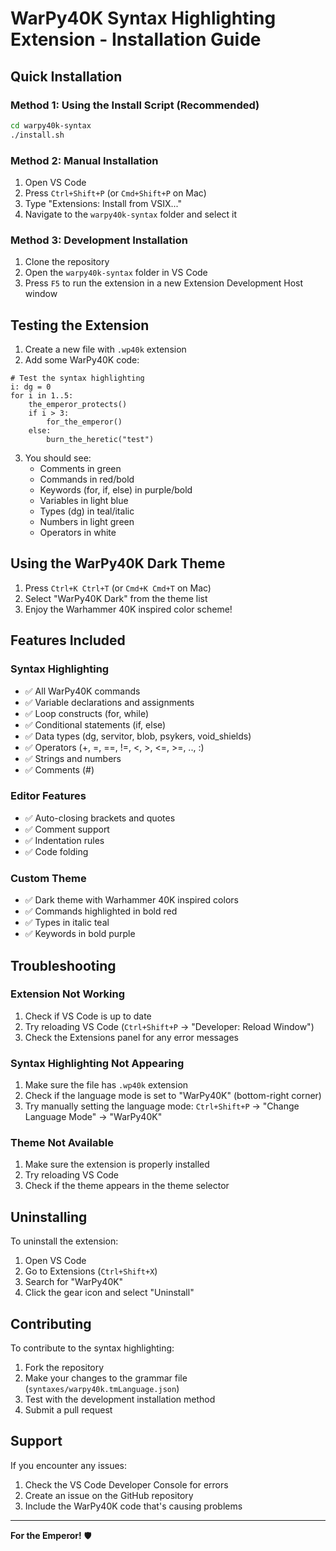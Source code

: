 # WarPy40K Syntax Highlighting Extension - Installation Guide

## Quick Installation

### Method 1: Using the Install Script (Recommended)
```bash
cd warpy40k-syntax
./install.sh
```

### Method 2: Manual Installation
1. Open VS Code
2. Press `Ctrl+Shift+P` (or `Cmd+Shift+P` on Mac)
3. Type "Extensions: Install from VSIX..."
4. Navigate to the `warpy40k-syntax` folder and select it

### Method 3: Development Installation
1. Clone the repository
2. Open the `warpy40k-syntax` folder in VS Code
3. Press `F5` to run the extension in a new Extension Development Host window

## Testing the Extension

1. Create a new file with `.wp40k` extension
2. Add some WarPy40K code:

```warpy40k
# Test the syntax highlighting
i: dg = 0
for i in 1..5:
    the_emperor_protects()
    if i > 3:
        for_the_emperor()
    else:
        burn_the_heretic("test")
```

3. You should see:
   - Comments in green
   - Commands in red/bold
   - Keywords (for, if, else) in purple/bold
   - Variables in light blue
   - Types (dg) in teal/italic
   - Numbers in light green
   - Operators in white

## Using the WarPy40K Dark Theme

1. Press `Ctrl+K Ctrl+T` (or `Cmd+K Cmd+T` on Mac)
2. Select "WarPy40K Dark" from the theme list
3. Enjoy the Warhammer 40K inspired color scheme!

## Features Included

### Syntax Highlighting
- ✅ All WarPy40K commands
- ✅ Variable declarations and assignments
- ✅ Loop constructs (for, while)
- ✅ Conditional statements (if, else)
- ✅ Data types (dg, servitor, blob, psykers, void_shields)
- ✅ Operators (+, =, ==, !=, <, >, <=, >=, .., :)
- ✅ Strings and numbers
- ✅ Comments (#)

### Editor Features
- ✅ Auto-closing brackets and quotes
- ✅ Comment support
- ✅ Indentation rules
- ✅ Code folding

### Custom Theme
- ✅ Dark theme with Warhammer 40K inspired colors
- ✅ Commands highlighted in bold red
- ✅ Types in italic teal
- ✅ Keywords in bold purple

## Troubleshooting

### Extension Not Working
1. Check if VS Code is up to date
2. Try reloading VS Code (`Ctrl+Shift+P` → "Developer: Reload Window")
3. Check the Extensions panel for any error messages

### Syntax Highlighting Not Appearing
1. Make sure the file has `.wp40k` extension
2. Check if the language mode is set to "WarPy40K" (bottom-right corner)
3. Try manually setting the language mode: `Ctrl+Shift+P` → "Change Language Mode" → "WarPy40K"

### Theme Not Available
1. Make sure the extension is properly installed
2. Try reloading VS Code
3. Check if the theme appears in the theme selector

## Uninstalling

To uninstall the extension:
1. Open VS Code
2. Go to Extensions (`Ctrl+Shift+X`)
3. Search for "WarPy40K"
4. Click the gear icon and select "Uninstall"

## Contributing

To contribute to the syntax highlighting:
1. Fork the repository
2. Make your changes to the grammar file (`syntaxes/warpy40k.tmLanguage.json`)
3. Test with the development installation method
4. Submit a pull request

## Support

If you encounter any issues:
1. Check the VS Code Developer Console for errors
2. Create an issue on the GitHub repository
3. Include the WarPy40K code that's causing problems

---

**For the Emperor!** 🛡️ 